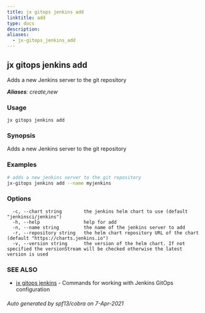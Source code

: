 ```yaml
---
title: jx gitops jenkins add
linktitle: add
type: docs
description: 
aliases:
  - jx-gitops_jenkins_add
---
```


## jx gitops jenkins add

Adds a new Jenkins server to the git repository

***Aliases**: create,new*

### Usage

```
jx gitops jenkins add
```

### Synopsis

Adds a new Jenkins server to the git repository

### Examples

  ```bash
  # adds a new jenkins server to the git repository
  jx-gitops jenkins add --name myjenkins

  ```
### Options

```
  -c, --chart string        the jenkins helm chart to use (default "jenkinsci/jenkins")
  -h, --help                help for add
  -n, --name string         the name of the jenkins server to add
  -r, --repository string   the helm chart repository URL of the chart (default "https://charts.jenkins.io")
  -v, --version string      the version of the helm chart. If not specified the versionStream will be checked otherwise the latest version is used
```

### SEE ALSO

* [jx gitops jenkins](..)	 - Commands for working with Jenkins GitOps configuration

###### Auto generated by spf13/cobra on 7-Apr-2021

